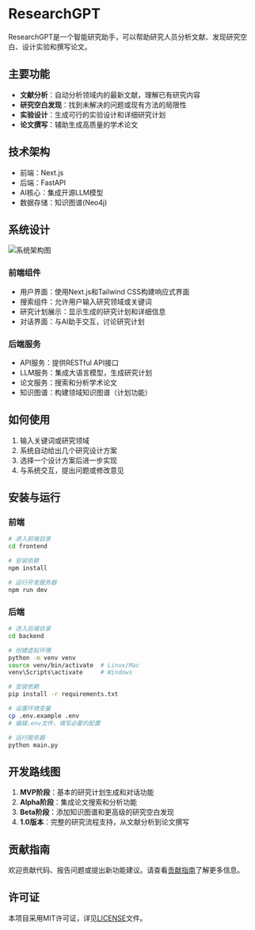 # ResearchGPT

ResearchGPT是一个智能研究助手，可以帮助研究人员分析文献、发现研究空白、设计实验和撰写论文。

## 主要功能

- **文献分析**：自动分析领域内的最新文献，理解已有研究内容
- **研究空白发现**：找到未解决的问题或现有方法的局限性
- **实验设计**：生成可行的实验设计和详细研究计划
- **论文撰写**：辅助生成高质量的学术论文

## 技术架构

- 前端：Next.js
- 后端：FastAPI
- AI核心：集成开源LLM模型
- 数据存储：知识图谱(Neo4j)

## 系统设计

![系统架构图](frontend/public/system_architecture.png)

### 前端组件

- 用户界面：使用Next.js和Tailwind CSS构建响应式界面
- 搜索组件：允许用户输入研究领域或关键词
- 研究计划展示：显示生成的研究计划和详细信息
- 对话界面：与AI助手交互，讨论研究计划

### 后端服务

- API服务：提供RESTful API接口
- LLM服务：集成大语言模型，生成研究计划
- 论文服务：搜索和分析学术论文
- 知识图谱：构建领域知识图谱（计划功能）

## 如何使用

1. 输入关键词或研究领域
2. 系统自动给出几个研究设计方案
3. 选择一个设计方案后进一步实现
4. 与系统交互，提出问题或修改意见

## 安装与运行

### 前端

```bash
# 进入前端目录
cd frontend

# 安装依赖
npm install

# 运行开发服务器
npm run dev
```

### 后端

```bash
# 进入后端目录
cd backend

# 创建虚拟环境
python -m venv venv
source venv/bin/activate  # Linux/Mac
venv\Scripts\activate     # Windows

# 安装依赖
pip install -r requirements.txt

# 设置环境变量
cp .env.example .env
# 编辑.env文件，填写必要的配置

# 运行服务器
python main.py
```

## 开发路线图

1. **MVP阶段**：基本的研究计划生成和对话功能
2. **Alpha阶段**：集成论文搜索和分析功能
3. **Beta阶段**：添加知识图谱和更高级的研究空白发现
4. **1.0版本**：完整的研究流程支持，从文献分析到论文撰写

## 贡献指南

欢迎贡献代码、报告问题或提出新功能建议。请查看[贡献指南](CONTRIBUTING.md)了解更多信息。

## 许可证

本项目采用MIT许可证，详见[LICENSE](LICENSE)文件。